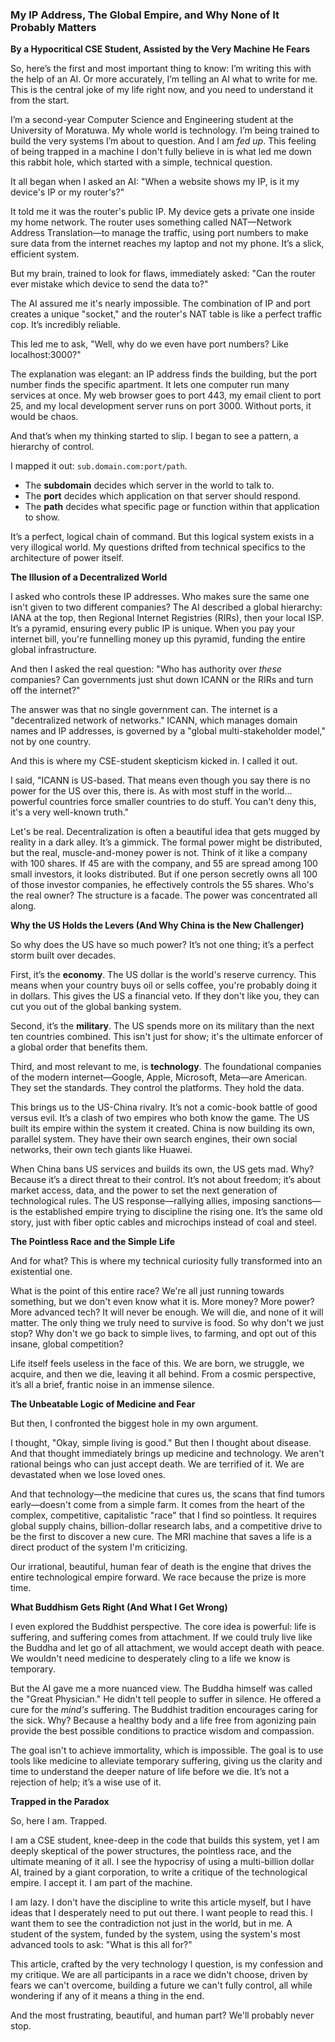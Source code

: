 <!--  
title: "IP Addresses, Internet Organizations, Governments, Power, and Life"  
author: "Malindu"  
date: "2025-10-24"  
excerpt: "From a simple question about his router's IP address to a deep dive into global power structures and the meaning of life, a weary computer science student explores the ultimate paradox of using the very technology he critiques to ask if our complex, competitive world is just a futile race toward an inevitable end."  
img: "/img/how-i-built-this-blog.png"  
pinned: True  
-->

### **My IP Address, The Global Empire, and Why None of It Probably Matters**

**By a Hypocritical CSE Student, Assisted by the Very Machine He Fears**

So, here’s the first and most important thing to know: I’m writing this with the help of an AI. Or more accurately, I’m telling an AI what to write for me. This is the central joke of my life right now, and you need to understand it from the start.

I’m a second-year Computer Science and Engineering student at the University of Moratuwa. My whole world is technology. I’m being trained to build the very systems I’m about to question. And I am *fed up*. This feeling of being trapped in a machine I don't fully believe in is what led me down this rabbit hole, which started with a simple, technical question.

It all began when I asked an AI: "When a website shows my IP, is it my device's IP or my router's?"

It told me it was the router's public IP. My device gets a private one inside my home network. The router uses something called NAT—Network Address Translation—to manage the traffic, using port numbers to make sure data from the internet reaches my laptop and not my phone. It’s a slick, efficient system.

But my brain, trained to look for flaws, immediately asked: "Can the router ever mistake which device to send the data to?"

The AI assured me it's nearly impossible. The combination of IP and port creates a unique "socket," and the router's NAT table is like a perfect traffic cop. It’s incredibly reliable.

This led me to ask, "Well, why do we even have port numbers? Like localhost:3000?"

The explanation was elegant: an IP address finds the building, but the port number finds the specific apartment. It lets one computer run many services at once. My web browser goes to port 443, my email client to port 25, and my local development server runs on port 3000. Without ports, it would be chaos.

And that’s when my thinking started to slip. I began to see a pattern, a hierarchy of control.

I mapped it out: `sub.domain.com:port/path`.
*   The **subdomain** decides which server in the world to talk to.
*   The **port** decides which application on that server should respond.
*   The **path** decides what specific page or function within that application to show.

It’s a perfect, logical chain of command. But this logical system exists in a very illogical world. My questions drifted from technical specifics to the architecture of power itself.

**The Illusion of a Decentralized World**

I asked who controls these IP addresses. Who makes sure the same one isn't given to two different companies? The AI described a global hierarchy: IANA at the top, then Regional Internet Registries (RIRs), then your local ISP. It’s a pyramid, ensuring every public IP is unique. When you pay your internet bill, you're funnelling money up this pyramid, funding the entire global infrastructure.

And then I asked the real question: "Who has authority over *these* companies? Can governments just shut down ICANN or the RIRs and turn off the internet?"

The answer was that no single government can. The internet is a "decentralized network of networks." ICANN, which manages domain names and IP addresses, is governed by a "global multi-stakeholder model," not by one country.

And this is where my CSE-student skepticism kicked in. I called it out.

I said, "ICANN is US-based. That means even though you say there is no power for the US over this, there is. As with most stuff in the world... powerful countries force smaller countries to do stuff. You can't deny this, it's a very well-known truth."

Let's be real. Decentralization is often a beautiful idea that gets mugged by reality in a dark alley. It’s a gimmick. The formal power might be distributed, but the real, muscle-and-money power is not. Think of it like a company with 100 shares. If 45 are with the company, and 55 are spread among 100 small investors, it looks distributed. But if one person secretly owns all 100 of those investor companies, he effectively controls the 55 shares. Who's the real owner? The structure is a facade. The power was concentrated all along.

**Why the US Holds the Levers (And Why China is the New Challenger)**

So why does the US have so much power? It’s not one thing; it’s a perfect storm built over decades.

First, it’s the **economy**. The US dollar is the world's reserve currency. This means when your country buys oil or sells coffee, you're probably doing it in dollars. This gives the US a financial veto. If they don't like you, they can cut you out of the global banking system.

Second, it’s the **military**. The US spends more on its military than the next ten countries combined. This isn't just for show; it's the ultimate enforcer of a global order that benefits them.

Third, and most relevant to me, is **technology**. The foundational companies of the modern internet—Google, Apple, Microsoft, Meta—are American. They set the standards. They control the platforms. They hold the data.

This brings us to the US-China rivalry. It’s not a comic-book battle of good versus evil. It’s a clash of two empires who both know the game. The US built its empire within the system it created. China is now building its own, parallel system. They have their own search engines, their own social networks, their own tech giants like Huawei.

When China bans US services and builds its own, the US gets mad. Why? Because it’s a direct threat to their control. It’s not about freedom; it’s about market access, data, and the power to set the next generation of technological rules. The US response—rallying allies, imposing sanctions—is the established empire trying to discipline the rising one. It’s the same old story, just with fiber optic cables and microchips instead of coal and steel.

**The Pointless Race and the Simple Life**

And for what? This is where my technical curiosity fully transformed into an existential one.

What is the point of this entire race? We're all just running towards something, but we don't even know what it is. More money? More power? More advanced tech? It will never be enough. We will die, and none of it will matter. The only thing we truly need to survive is food. So why don't we just stop? Why don't we go back to simple lives, to farming, and opt out of this insane, global competition?

Life itself feels useless in the face of this. We are born, we struggle, we acquire, and then we die, leaving it all behind. From a cosmic perspective, it’s all a brief, frantic noise in an immense silence.

**The Unbeatable Logic of Medicine and Fear**

But then, I confronted the biggest hole in my own argument.

I thought, "Okay, simple living is good." But then I thought about disease. And that thought immediately brings up medicine and technology. We aren't rational beings who can just accept death. We are terrified of it. We are devastated when we lose loved ones.

And that technology—the medicine that cures us, the scans that find tumors early—doesn't come from a simple farm. It comes from the heart of the complex, competitive, capitalistic "race" that I find so pointless. It requires global supply chains, billion-dollar research labs, and a competitive drive to be the first to discover a new cure. The MRI machine that saves a life is a direct product of the system I'm criticizing.

Our irrational, beautiful, human fear of death is the engine that drives the entire technological empire forward. We race because the prize is more time.

**What Buddhism Gets Right (And What I Get Wrong)**

I even explored the Buddhist perspective. The core idea is powerful: life is suffering, and suffering comes from attachment. If we could truly live like the Buddha and let go of all attachment, we would accept death with peace. We wouldn't need medicine to desperately cling to a life we know is temporary.

But the AI gave me a more nuanced view. The Buddha himself was called the "Great Physician." He didn't tell people to suffer in silence. He offered a cure for the *mind's* suffering. The Buddhist tradition encourages caring for the sick. Why? Because a healthy body and a life free from agonizing pain provide the best possible conditions to practice wisdom and compassion.

The goal isn't to achieve immortality, which is impossible. The goal is to use tools like medicine to alleviate temporary suffering, giving us the clarity and time to understand the deeper nature of life before we die. It’s not a rejection of help; it’s a wise use of it.

**Trapped in the Paradox**

So, here I am. Trapped.

I am a CSE student, knee-deep in the code that builds this system, yet I am deeply skeptical of the power structures, the pointless race, and the ultimate meaning of it all. I see the hypocrisy of using a multi-billion dollar AI, trained by a giant corporation, to write a critique of the technological empire. I accept it. I am part of the machine.

I am lazy. I don't have the discipline to write this article myself, but I have ideas that I desperately need to put out there. I want people to read this. I want them to see the contradiction not just in the world, but in me. A student of the system, funded by the system, using the system's most advanced tools to ask: "What is this all for?"

This article, crafted by the very technology I question, is my confession and my critique. We are all participants in a race we didn't choose, driven by fears we can't overcome, building a future we can't fully control, all while wondering if any of it means a thing in the end.

And the most frustrating, beautiful, and human part? We'll probably never stop.
